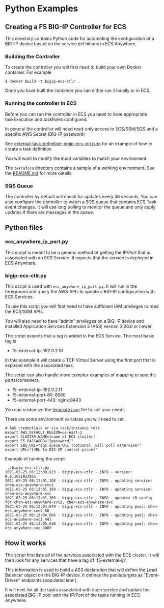 # Python Examples
## Creating a F5 BIG-IP Controller for ECS

This directory contains Python code for automating the configuration of a BIG-IP device based on the service definitions in ECS Anywhere.

### Building the Controller

To create the controller you will first need to build your own Docker container.  For example

```
$ docker build -t bigip-ecs-ctlr .
```

Once you have built the container you can either run it locally or in ECS.  

### Running the controller in ECS

Before you can run the controller in ECS you need to have appropriate taskExecution and taskRoles configured.

In general the controller will need read-only access to ECS/SSM/SQS and a specific AWS Secret (BIG-IP password)

See [external-task-definition-bigip-ecs-ctlr.json](external-task-definition-bigip-ecs-ctlr.json) for an example of how to create a task definition.

You will want to modify the input variables to match your environment.

The `terraform` directory contains a sample of a working environment.  See the [README.md](../terraform/README.md) for more details.

### SQS Queue

The controller by default will check for updates every 30 seconds.  You can also configure the controller
to watch a SQS queue that contains ECS Task event changes.  It will use long polling to monitor the queue
and only apply updates if there are messages in the queue.

## Python files

### ecs_anywhere_ip_port.py

This script is meant to be a generic method of getting the IP/Port that is associated with
an ECS Service.  It expects that the service is deployed in ECS Anywhere.

### bigip-ecs-ctlr.py

This script is used with ``ecs_anywhere_ip_port.py``.  It will run in the foreground and query
the AWS APIs to update a BIG-IP configuration with ECS Services.

To use this script you will first need to have sufficient IAM privileges to read the ECS/SSM APIs.

You will also need to have "admin" privileges on a BIG-IP device and installed Application Services
Extension 3 (AS3) version 3.26.0 or newer.

The script expects that a tag is added to the ECS Service.  The most basic tag is

- f5-external-ip: 192.0.2.10

In this example it will create a TCP Virtual Server using the first port that is exposed with
the associated task.

The script can also handle more complex examples of mapping to specific ports/containers.

- f5-external-ip: 192.0.2.11
- f5-external-port-80: 8080
- f5-external-port-443: nginx:8443

You can customize the [template.json](template.json) file to suit your needs.

There are some environment variables you will need to set.

```
# AWS credentials or via task/instance role
export AWS_DEFAULT_REGION=us-east-1
export CLUSTER_NAME=[name of ECS cluster]
export F5_PASSWORD="[password]"
export SQS_URL="sqs queue URL (optional, will poll otherwise)"
export URL="[URL to BIG-IP control-plane]"
```

Example of running the script.

```
 ./bigip-ecs-ctlr.py
2021-05-25 06:12:00,623 - bigip-ecs-ctlr - INFO - version: 0.0.1621933865
2021-05-25 06:12:01,108 - bigip-ecs-ctlr - INFO - updating service: chen-ecs-anywhere-svc2
2021-05-25 06:12:01,108 - bigip-ecs-ctlr - INFO - updating service: chen-ecs-anywhere-svc
2021-05-25 06:12:01,109 - bigip-ecs-ctlr - INFO - updated LB config for chen-ecs-anywhere-svc2, chen-ecs-anywhere-svc
2021-05-25 06:12:04,849 - bigip-ecs-ctlr - INFO - updating pool: chen-ecs-anywhere-svc2_80
2021-05-25 06:12:04,866 - bigip-ecs-ctlr - INFO - updating pool: chen-ecs-anywhere-svc2_443
2021-05-25 06:12:05,018 - bigip-ecs-ctlr - INFO - updating pool: chen-ecs-anywhere-svc_8080
```
## How it works

The script first lists all of the services associated with the ECS cluster.  It will then look for
any services that have a tag of 'f5-external-ip'.

This information is used to build a AS3 declaration that will define the Load Balancer object on
the BIG-IP device.  It defines the pools/targets as "Event-Driven" endpoints (populated later).

It will next list all the tasks associated with each service and update the associated BIG-IP pool
with the IP/Port of the tasks running in ECS Anywhere.

